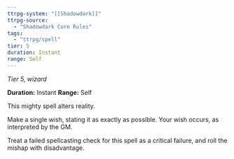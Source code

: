 ```yaml
---
ttrpg-system: "[[Shadowdark]]"
ttrpg-source: 
  - "Shadowdark Core Rules"
tags:
  - "ttrpg/spell"
tier: 5
duration: Instant
range: Self
---
```

*Tier 5, wizard*

**Duration:** Instant
**Range:** Self

This mighty spell alters reality.

Make a single wish, stating it as exactly as possible. Your wish occurs, as interpreted by the GM.

Treat a failed spellcasting check for this spell as a critical failure, and roll the mishap with disadvantage.


